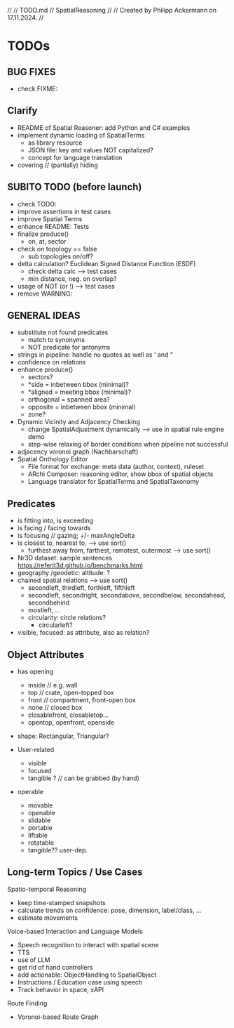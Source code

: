 //
//  TODO.md
//  SpatialReasoning
//
//  Created by Philipp Ackermann on 17.11.2024.
//

# TODOs
  
## BUG FIXES

- check FIXME:

## Clarify

- README of Spatial Reasoner: add Python and C# examples
- implement dynamic loading of SpatialTerms
  - as library resource
  - JSON file: key and values NOT capitalized?
  - concept for language translation
- covering // (partially) hiding


## SUBITO TODO (before launch)

- check TODO:
- improve assertions in test cases
- improve Spatial Terms
- enhance README: Tests
- finalize produce()
  - on, at, sector
- check on topology == false
  - sub topologies on/off?
- delta calculation? Euclidean Signed Distance Function (ESDF)
  - check delta calc --> test cases
  - min distance, neg. on overlap?
- usage of NOT (or !) --> test cases
- remove WARNING:

## GENERAL IDEAS
  
- substitute not found predicates
    - match to synonyms
    - NOT predicate for antonyms
- strings in pipeline: handle no quotes as well as ' and "
- confidence on relations
- enhance produce()
  - sectors?
  - *side = inbetween bbox (minimal)?
  - *aligned = meeting bbox (minimal)?
  - orthogonal = spanned area?
  - opposite = inbetween bbox (minimal)
  - zone?
- Dynamic Vicinity and Adjacency Checking
  - change SpatialAdjustment dynamically --> use in spatial rule engine demo
  - step-wise relaxing of border conditions when pipeline not successful
- adjacency voronoi graph (Nachbarschaft)
- Spatial Onthology Editor
  - File format for exchange: meta data (author, context), ruleset
  - ARchi Composer: reasoning editor, show bbox of spatial objects 
  - Language translator for SpatialTerms and SpatialTaxonomy


## Predicates

- is fitting into, is exceeding
- is facing / facing towards
- is focusing // gazing; +/- maxAngleDelta
- is closest to, nearest to, --> use sort()
  - furthest away from, farthest, remotest, outermost --> use sort()
- Nr3D dataset: sample sentences https://referit3d.github.io/benchmarks.html
- geography /geodetic: altitude: ?
- chained spatial relations --> use sort()
  - secondleft, thirdleft, forthleft, fifthleft
  - secondleft, secondright, secondabove, secondbelow, secondahead, secondbehind
  - mostleft, ...
  - circularity: circle relations? 
    - circularleft?
- visible, focused: as attribute, also as relation?


## Object Attributes

- has opening
  - inside // e.g. wall
  - top // crate, open-topped box
  - front // compartment, front-open box
  - none // closed box
  - closablefront, closabletop...
  - opentop, openfront, openside
  
- shape: Rectangular, Triangular?

- User-related
  - visible
  - focused
  - tangible ? // can be grabbed (by hand)
- operable
  - movable
  - openable
  - slidable
  - portable
  - liftable
  - rotatable
  - tangible?? user-dep.


## Long-term Topics / Use Cases

Spatio-temporal Reasoning
- keep time-stamped snapshots
- calculate trends on confidence: pose, dimension, label/class, ...
- estimate movements

Voice-based Interaction and Language Models
- Speech recognition to interact with spatial scene
- TTS 
- use of LLM
- get rid of hand controllers 
- add actionable: ObjectHandling to SpatialObject
- Instructions / Education case using speech
- Track behavior in space, xAPI

Route Finding
- Voronoi-based Route Graph

